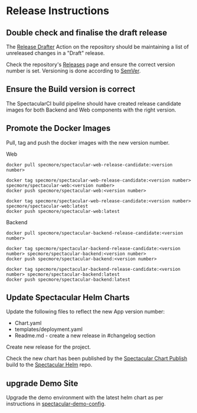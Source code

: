 # Release Instructions

## Double check and finalise the draft release
The [Release Drafter](https://github.com/specmore/spectacular/actions?query=workflow%3A%22Release+Drafter%22) Action on the repository should be maintaining a list of unreleased changes in a "Draft" release. 

Check the repository's [Releases](https://github.com/specmore/spectacular/releases) page and  ensure the correct version number is set. Versioning is done according to [SemVer](http://semver.org).

## Ensure the Build version is correct
The SpectacularCI build pipeline should have created release candidate images for both Backend and Web components with the right version.

## Promote the Docker Images
Pull, tag and push the docker images with the new version number.

Web
```
docker pull specmore/spectacular-web-release-candidate:<version number>

docker tag specmore/spectacular-web-release-candidate:<version number> specmore/spectacular-web:<version number>
docker push specmore/spectacular-web:<version number>

docker tag specmore/spectacular-web-release-candidate:<version number> specmore/spectacular-web:latest
docker push specmore/spectacular-web:latest
```

Backend
```
docker pull specmore/spectacular-backend-release-candidate:<version number>

docker tag specmore/spectacular-backend-release-candidate:<version number> specmore/spectacular-backend:<version number>
docker push specmore/spectacular-backend:<version number>

docker tag specmore/spectacular-backend-release-candidate:<version number> specmore/spectacular-backend:latest
docker push specmore/spectacular-backend:latest
```

## Update Spectacular Helm Charts
Update the following files to reflect the new App version number:
- Chart.yaml
- templates/deployment.yaml
- Readme.md - create a new release in #changelog section

Create new release for the project.

Check the new chart has been published by the [Spectacular Chart Publish](https://g.codefresh.io/pipelines/edit/new/builds?id=5f01aae83ba05b283bdc5d3b&pipeline=Spectacular%20Chart%20Publish&projects=Spectacular%20Publishing&projectId=5f01a9a13ba05be95fdc5d3a&rightbar=steps&context=github&filter=page:1;pageSize:10;timeFrameStart:week) build to the [Spectacular Helm](https://g.codefresh.io/helm/charts/CF_HELM_DEFAULT/spectacular) repo.


## upgrade Demo Site
Upgrade the demo environment with the latest helm chart as per instructions in [spectacular-demo-config](https://github.com/specmore/spectacular-demo-config).

